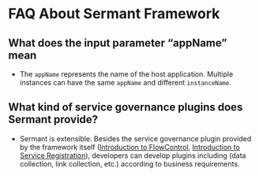 # FAQ About Sermant Framework

## **What does the input parameter “appName” mean**

- The `appName` represents the name of the host application. Multiple instances can have the same `appName` and different `instanceName`.

## **What kind of service governance plugins does Sermant provide?**

- Sermant is extensible. Besides the service governance plugin provided by the framework itself ([Introduction to FlowControl](../../plugin/flowcontrol.md), [Introduction to Service Registration](../../plugin/registry/README.md)), developers can develop plugins including (data collection, link collection, etc.) according to business requirements.

